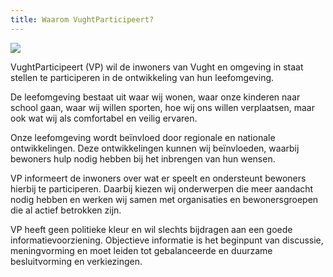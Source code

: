 ```yaml
---
title: Waarom VughtParticipeert?
---
```

![](/uploads/schermafdruk-2019-09-23-22.52.54.png)

VughtParticipeert (VP) wil de inwoners van Vught en omgeving in staat stellen te participeren in de ontwikkeling van hun leefomgeving. 

De leefomgeving bestaat uit waar wij wonen, waar onze kinderen naar school gaan, waar wij willen sporten, hoe wij ons willen verplaatsen, maar ook wat wij als comfortabel en veilig ervaren.

Onze leefomgeving wordt beïnvloed door regionale en nationale ontwikkelingen. Deze ontwikkelingen kunnen wij beïnvloeden, waarbij bewoners hulp nodig hebben bij het inbrengen van hun wensen. 

VP informeert de inwoners over wat er speelt en ondersteunt bewoners hierbij te participeren. Daarbij kiezen wij onderwerpen die meer aandacht nodig hebben en werken wij samen met organisaties en bewonersgroepen die al actief betrokken zijn.

VP heeft geen politieke kleur en wil slechts bijdragen aan een goede informatievoorziening. Objectieve informatie is het beginpunt van discussie, meningvorming en moet leiden tot gebalanceerde en duurzame besluitvorming en verkiezingen.
